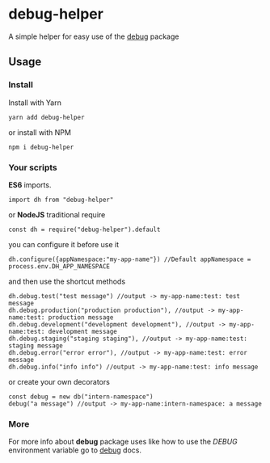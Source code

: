 # debug-helper

A simple helper for easy use of the [debug](https://www.npmjs.com/package/debug) package

## Usage

### Install

Install with Yarn
```
yarn add debug-helper
```
or install with NPM
```
npm i debug-helper
```
### Your scripts
**ES6** imports.
```
import dh from "debug-helper"
```
or **NodeJS** traditional require
```
const dh = require("debug-helper").default
```
you can configure it before use it
```
dh.configure({appNamespace:"my-app-name"}) //Default appNamespace = process.env.DH_APP_NAMESPACE
```
and then use the shortcut methods 
```
dh.debug.test("test message") //output -> my-app-name:test: test message
dh.debug.production("production production"), //output -> my-app-name:test: production message
dh.debug.development("development development"), //output -> my-app-name:test: development message
dh.debug.staging("staging staging"), //output -> my-app-name:test: staging message
dh.debug.error("error error"), //output -> my-app-name:test: error message
dh.debug.info("info info") //output -> my-app-name:test: info message
```
or create your own decorators
```
const debug = new db("intern-namespace")
debug("a message") //output -> my-app-name:intern-namespace: a message
```
### More
For more info about **debug** package uses like how to use the *DEBUG* environment variable go to [debug](https://www.npmjs.com/package/debug) docs.